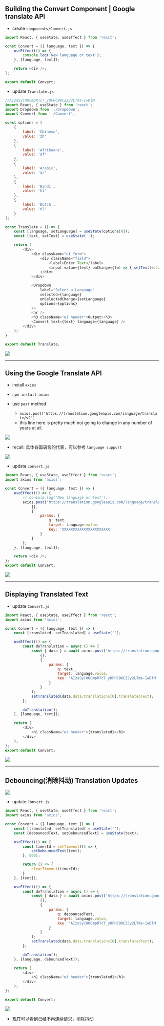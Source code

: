 ## Building the Convert Component | Google translate API

- create `components/Convert.js`

```js
import React, { useState, useEffect } from 'react';

const Convert = ({ language, text }) => {
    useEffect(() => {
        console.log('New language or text');
    }, [language, text]);

    return <div />;
};

export default Convert;
```

- update `Translate.js`

```js
//AIzaSyCHUCmpR7cT_yDFHC98CZJy2LTms-IwDlM
import React, { useState } from 'react';
import Dropdown from './Dropdown';
import Convert from './Convert';

const options = [
    {
        label: 'Chinese',
        value: 'zh'
    },
    {
        label: 'Afrikaans',
        value: 'af'
    },
    {
        label: 'Arabic',
        value: 'ar'
    },
    {
        label: 'Hindi',
        value: 'hi'
    },
    {
        label: 'Dutch',
        value: 'nl'
    }
];

const Translate = () => {
    const [language, setLanguage] = useState(options[0]);
    const [text, setText] = useState('');

    return (
        <div>
            <div className="ui form">
                <div className="field">
                    <label>Enter Text</label>
                    <input value={text} onChange={(e) => { setText(e.target.value) }} />
                </div>
            </div>

            <Dropdown
                label="Select a Language"
                selected={language}
                onSelectedChange={setLanguage}
                options={options}
            />
            <hr />
            <h3 className="ui header">Output</h3>
            <Convert text={text} language={language} />
        </div>
    );
}

export default Translate;
```

![](img/2020-08-02-17-15-22.png)

---

## Using the Google Translate API

- install `axios`

- `npm install axios`

- use `post` method
  - `axios.post('https://translation.googleapis.com/language/translate/v2') ` 
  - this line here is pretty much not going to change in any number of years at all.


![](img/2020-08-02-18-32-22.png)

- recall: 具体各国语言的代表，可以参考 `language support`

![](img/2020-08-02-20-27-42.png)


- update `convert.js`

```js
import React, { useState, useEffect } from 'react';
import axios from 'axios';

const Convert = ({ language, text }) => {
    useEffect(() => {
        // console.log('New language or text');
        axios.post('https://translation.googleapis.com/language/translate/v2',
            {},
            {
                params: {
                    q: text,
                    target: language.value,
                    key: 'XXXXXXXXXXXXXXXXXXXXXX'
                }
            }
        );
    }, [language, text]);

    return <div />;
};
export default Convert;
```

![](img/2020-08-02-20-31-00.png)

---

## Displaying Translated Text

- update `Convert.js`

```js
import React, { useState, useEffect } from 'react';
import axios from 'axios';

const Convert = ({ language, text }) => {
    const [translated, setTranslated] = useState('');

    useEffect(() => {
        const doTranslation = async () => {
            const { data } = await axios.post('https://translation.googleapis.com/language/translate/v2',
                {},
                {
                    params: {
                        q: text,
                        target: language.value,
                        key: 'AIzaSyCHUCmpR7cT_yDFHC98CZJy2LTms-IwDlM'
                    }
                }
            );
            setTranslated(data.data.translations[0].translatedText);
        };

        doTranslation();
    }, [language, text]);

    return (
        <div>
            <h1 className="ui header">{translated}</h1>
        </div>
    );
};
export default Convert;
```

![](img/2020-08-02-20-55-59.png)

---

## Debouncing(消除抖动) Translation Updates

![](img/2020-08-02-21-01-42.png)

- update `Convert.js`

```js
import React, { useState, useEffect } from 'react';
import axios from 'axios';

const Convert = ({ language, text }) => {
    const [translated, setTranslated] = useState('');
    const [debouncedText, setDebouncedText] = useState(text);

    useEffect(() => {
        const timerId = setTimeout(() => {
            setDebouncedText(text);
        }, 500);

        return () => {
            clearTimeout(timerId);
        }
    }, [text]);

    useEffect(() => {
        const doTranslation = async () => {
            const { data } = await axios.post('https://translation.googleapis.com/language/translate/v2',
                {},
                {
                    params: {
                        q: debouncedText,
                        target: language.value,
                        key: 'AIzaSyCHUCmpR7cT_yDFHC98CZJy2LTms-IwDlM'
                    }
                }
            );
            setTranslated(data.data.translations[0].translatedText);
        };

        doTranslation();
    }, [language, debouncedText]);

    return (
        <div>
            <h1 className="ui header">{translated}</h1>
        </div>
    );
};

export default Convert;
```


![](img/2020-08-02-21-28-25.png)

- 现在可以看到已经不再连续请求，消除抖动











